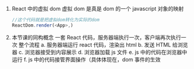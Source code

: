 1. React 中的虚拟 dom
   虚拟 dom 是真是 dom 的一个 javascript 对象的映射
   ```js
   //这个代码就是把虚拟dom转化为实际的dom
   ReactDom.render(<App>,)
   ```
2. 本节课的同构概念
   一套 React 代码，服务器端执行一次，客户端再次执行一次
   整个流程
   a. 服务器端运行 react 代码，渲染出 html
   b. 发送 HTML 给浏览器
   c. 浏览器接受到内容展示
   d. 浏览器加载 js 文件
   e. js 中的代码在浏览器中运行
   f. js 中的代码接管界面操作（具体体现在，dom 事件的生效
